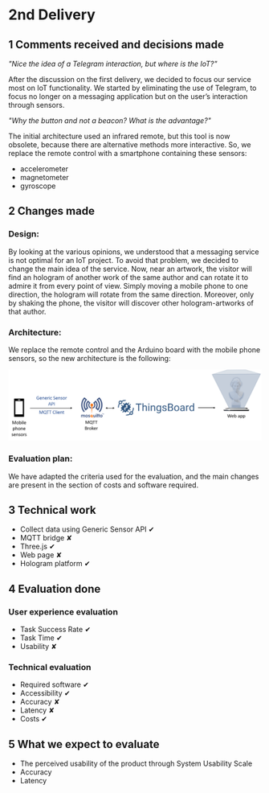 # 2nd Delivery
## 1 Comments received and decisions made
_"Nice the idea of a Telegram interaction, but where is the IoT?"_


After the discussion on the first delivery, we decided to focus our service most on IoT functionality. We started by eliminating the use of Telegram, to focus no longer on a messaging application but on the user’s interaction through sensors.


_"Why the button and not a beacon? What is the advantage?"_


The initial architecture used an infrared remote, but this tool is now obsolete, because there are alternative methods more interactive. So, we replace the remote control with a smartphone containing these sensors:
- accelerometer
- magnetometer 
- gyroscope
 
## 2 Changes made
### Design: 
By looking at the various opinions, we understood that a messaging service is not optimal for an IoT project. To avoid that problem, we decided to change the main idea of the service. Now, near an artwork, the visitor will find an hologram of another work of the same author and can rotate it to admire it from every point of view. Simply moving a mobile phone to one direction, the hologram will rotate from the same direction. Moreover, only by shaking the phone, the visitor will discover other  hologram-artworks of that author.
### Architecture: 
We replace the remote control and the Arduino board with the mobile phone sensors, so the new architecture is the following:


![architecture](/images/architecture2.png)

### Evaluation plan: 
We have adapted the criteria used for the evaluation, and the main changes are present in the section of costs and software required.
 
## 3 Technical work
- Collect data using Generic Sensor API ✔
- MQTT bridge ✘
- Three.js ✔
- Web page ✘
- Hologram platform ✔
 
## 4 Evaluation done
### User experience evaluation
- Task Success Rate ✔
- Task Time ✔
- Usability ✘
### Technical evaluation
- Required software ✔
- Accessibility ✔
- Accuracy ✘
- Latency ✘
- Costs ✔
## 5 What we expect to evaluate
- The perceived usability of the product through System Usability Scale
- Accuracy
- Latency
